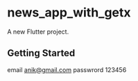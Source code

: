 # news_app_with_getx

A new Flutter project.

## Getting Started

email anik@gmail.com
passwrord 123456